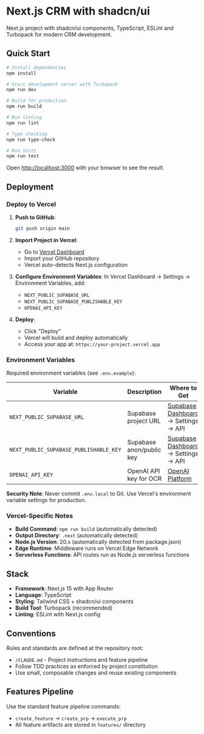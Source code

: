 # Next.js CRM with shadcn/ui

Next.js project with shadcn/ui components, TypeScript, ESLint and Turbopack for modern CRM development.

## Quick Start

```bash
# Install dependencies
npm install

# Start development server with Turbopack
npm run dev

# Build for production
npm run build

# Run linting
npm run lint

# Type checking
npm run type-check

# Run tests
npm run test
```

Open [http://localhost:3000](http://localhost:3000) with your browser to see the result.

## Deployment

### Deploy to Vercel

1. **Push to GitHub**:
   ```bash
   git push origin main
   ```

2. **Import Project in Vercel**:
   - Go to [Vercel Dashboard](https://vercel.com/new)
   - Import your GitHub repository
   - Vercel auto-detects Next.js configuration

3. **Configure Environment Variables**:
   In Vercel Dashboard → Settings → Environment Variables, add:
   - `NEXT_PUBLIC_SUPABASE_URL`
   - `NEXT_PUBLIC_SUPABASE_PUBLISHABLE_KEY`
   - `OPENAI_API_KEY`

4. **Deploy**:
   - Click "Deploy"
   - Vercel will build and deploy automatically
   - Access your app at: `https://your-project.vercel.app`

### Environment Variables

Required environment variables (see `.env.example`):

| Variable | Description | Where to Get |
|----------|-------------|--------------|
| `NEXT_PUBLIC_SUPABASE_URL` | Supabase project URL | [Supabase Dashboard](https://app.supabase.com) → Settings → API |
| `NEXT_PUBLIC_SUPABASE_PUBLISHABLE_KEY` | Supabase anon/public key | [Supabase Dashboard](https://app.supabase.com) → Settings → API |
| `OPENAI_API_KEY` | OpenAI API key for OCR | [OpenAI Platform](https://platform.openai.com/api-keys) |

**Security Note**: Never commit `.env.local` to Git. Use Vercel's environment variable settings for production.

### Vercel-Specific Notes

- **Build Command**: `npm run build` (automatically detected)
- **Output Directory**: `.next` (automatically detected)
- **Node.js Version**: 20.x (automatically detected from package.json)
- **Edge Runtime**: Middleware runs on Vercel Edge Network
- **Serverless Functions**: API routes run as Node.js serverless functions

## Stack

- **Framework**: Next.js 15 with App Router
- **Language**: TypeScript
- **Styling**: Tailwind CSS + shadcn/ui components
- **Build Tool**: Turbopack (recommended)
- **Linting**: ESLint with Next.js config

## Conventions

Rules and standards are defined at the repository root:
- `/CLAUDE.md` - Project instructions and feature pipeline
- Follow TDD practices as enforced by project constitution
- Use small, composable changes and reuse existing components

## Features Pipeline

Use the standard feature pipeline commands:
- `create_feature` → `create_prp` → `execute_prp`
- All feature artifacts are stored in `features/` directory
